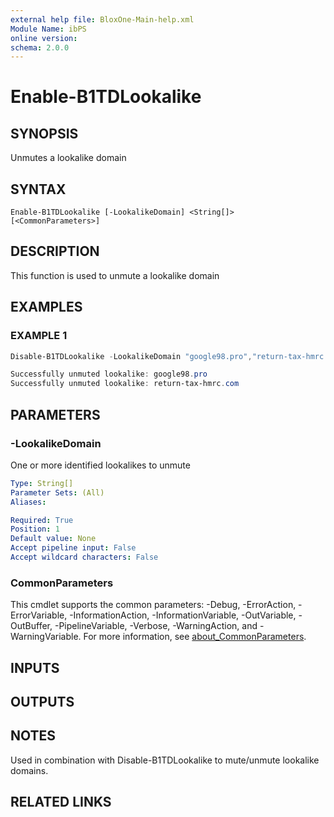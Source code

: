 ```yaml
---
external help file: BloxOne-Main-help.xml
Module Name: ibPS
online version:
schema: 2.0.0
---
```


# Enable-B1TDLookalike

## SYNOPSIS
Unmutes a lookalike domain

## SYNTAX

```
Enable-B1TDLookalike [-LookalikeDomain] <String[]> [<CommonParameters>]
```

## DESCRIPTION
This function is used to unmute a lookalike domain

## EXAMPLES

### EXAMPLE 1
```powershell
Disable-B1TDLookalike -LookalikeDomain "google98.pro","return-tax-hmrc.com"

Successfully unmuted lookalike: google98.pro
Successfully unmuted lookalike: return-tax-hmrc.com
```

## PARAMETERS

### -LookalikeDomain
One or more identified lookalikes to unmute

```yaml
Type: String[]
Parameter Sets: (All)
Aliases:

Required: True
Position: 1
Default value: None
Accept pipeline input: False
Accept wildcard characters: False
```

### CommonParameters
This cmdlet supports the common parameters: -Debug, -ErrorAction, -ErrorVariable, -InformationAction, -InformationVariable, -OutVariable, -OutBuffer, -PipelineVariable, -Verbose, -WarningAction, and -WarningVariable. For more information, see [about_CommonParameters](http://go.microsoft.com/fwlink/?LinkID=113216).

## INPUTS

## OUTPUTS

## NOTES
Used in combination with Disable-B1TDLookalike to mute/unmute lookalike domains.

## RELATED LINKS
